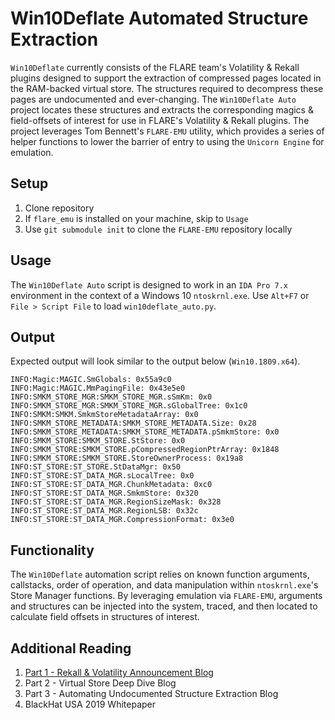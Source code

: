# Win10Deflate Automated Structure Extraction
`Win10Deflate` currently consists of the FLARE team's Volatility & Rekall plugins designed to support the extraction of compressed pages located in the RAM-backed virtual store. The structures required to decompress these pages are undocumented and ever-changing. The `Win10Deflate Auto` project locates these structures and extracts the corresponding magics & field-offsets of interest for use in FLARE's Volatility & Rekall plugins. The project leverages Tom Bennett's `FLARE-EMU` utility, which provides a series of helper functions to lower the barrier of entry to using the `Unicorn Engine` for emulation.

## Setup
1. Clone repository
2. If `flare_emu` is installed on your machine, skip to `Usage`
3. Use `git submodule init` to clone the `FLARE-EMU` repository locally

## Usage
The `Win10Deflate Auto` script is designed to work in an `IDA Pro 7.x` environment in the context of a Windows 10 `ntoskrnl.exe`. Use `Alt+F7` or `File > Script File` to load `win10deflate_auto.py`.

## Output
Expected output will look similar to the output below (`Win10.1809.x64`).
```
INFO:Magic:MAGIC.SmGlobals: 0x55a9c0
INFO:Magic:MAGIC.MmPagingFile: 0x43e5e0
INFO:SMKM_STORE_MGR:SMKM_STORE_MGR.sSmKm: 0x0
INFO:SMKM_STORE_MGR:SMKM_STORE_MGR.sGlobalTree: 0x1c0
INFO:SMKM:SMKM.SmkmStoreMetadataArray: 0x0
INFO:SMKM_STORE_METADATA:SMKM_STORE_METADATA.Size: 0x28
INFO:SMKM_STORE_METADATA:SMKM_STORE_METADATA.pSmkmStore: 0x0
INFO:SMKM_STORE:SMKM_STORE.StStore: 0x0
INFO:SMKM_STORE:SMKM_STORE.pCompressedRegionPtrArray: 0x1848
INFO:SMKM_STORE:SMKM_STORE.StoreOwnerProcess: 0x19a8
INFO:ST_STORE:ST_STORE.StDataMgr: 0x50
INFO:ST_STORE:ST_DATA_MGR.sLocalTree: 0x0
INFO:ST_STORE:ST_DATA_MGR.ChunkMetadata: 0xc0
INFO:ST_STORE:ST_DATA_MGR.SmkmStore: 0x320
INFO:ST_STORE:ST_DATA_MGR.RegionSizeMask: 0x328
INFO:ST_STORE:ST_DATA_MGR.RegionLSB: 0x32c
INFO:ST_STORE:ST_DATA_MGR.CompressionFormat: 0x3e0
```

## Functionality
The `Win10Deflate` automation script relies on known function arguments, callstacks, order of operation, and data manipulation within `ntoskrnl.exe`'s Store Manager functions. By leveraging emulation via `FLARE-EMU`, arguments and structures can be injected into the system, traced, and then located to calculate field offsets in structures of interest.

## Additional Reading
1. [Part 1 - Rekall & Volatility Announcement Blog](https://www.fireeye.com/blog/threat-research/2019/07/finding-evil-in-windows-ten-compressed-memory-part-one.html)
1. Part 2 - Virtual Store Deep Dive Blog
1. Part 3 - Automating Undocumented Structure Extraction Blog
1. BlackHat USA 2019 Whitepaper